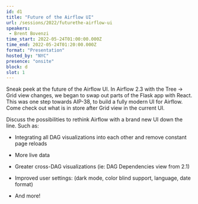 ```yaml
---
id: d1
title: "Future of the Airflow UI"
url: /sessions/2022/futurethe-airflow-ui
speakers:
 - Brent Bovenzi
time_start: 2022-05-24T01:00:00.000Z
time_end: 2022-05-24T01:20:00.000Z
format: "Presentation"
hosted_by: "NYC"
presence: "onsite"
block: d
slot: 1
---
```


Sneak peek at the future of the Airflow UI. In Airflow 2.3 with the Tree -> Grid view changes, we began to swap out parts of the Flask app with React. This was one step towards AIP-38, to build a fully modern UI for Airflow. Come check out what is in store after Grid view in the current UI.
 
 
 
 Discuss the possibilities to rethink Airflow with a brand new UI down the line. Such as:
 
 - Integrating all DAG visualizations into each other and remove constant page reloads
 
 - More live data
 
 - Greater cross-DAG visualizations (ie: DAG Dependencies view from 2.1)
 
 - Improved user settings: (dark mode, color blind support, language, date format)
 
 - And more!